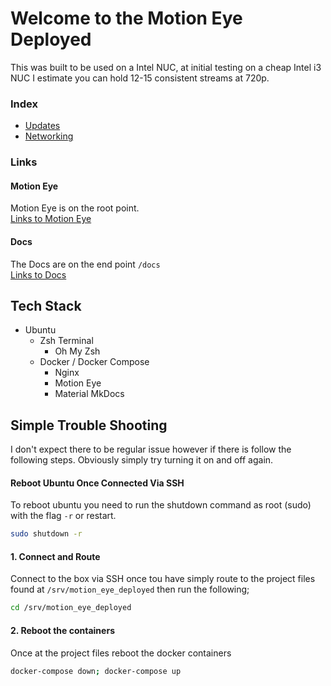 # Welcome to the Motion Eye Deployed
This was built to be used on a Intel NUC, at initial testing on a cheap Intel i3 NUC I estimate you can hold 12-15 consistent streams at 720p.
### Index
- [Updates](/docs/updates)
- [Networking](/docs/network)

### Links

#### Motion Eye
Motion Eye is on the root point.<br />
[Links to Motion Eye](/)

#### Docs
The Docs are on the end point `/docs`<br />
[Links to Docs](/docs)

## Tech Stack
- Ubuntu
    - Zsh Terminal
      - Oh My Zsh
    - Docker / Docker Compose
      - Nginx
      - Motion Eye
      - Material MkDocs

## Simple Trouble Shooting
I don't expect there to be regular issue however if there is follow the following steps. Obviously simply try turning it on and off again.

#### Reboot Ubuntu Once Connected Via SSH
To reboot ubuntu you need to run the shutdown command as root (sudo) with the flag `-r` or restart.
```bash
sudo shutdown -r
```

#### 1. Connect and Route
Connect to the box via SSH once tou have simply route to the project files found at `/srv/motion_eye_deployed` then run the following;
```bash
cd /srv/motion_eye_deployed
```

#### 2. Reboot the containers
Once at the project files reboot the docker containers
```bash
docker-compose down; docker-compose up
```